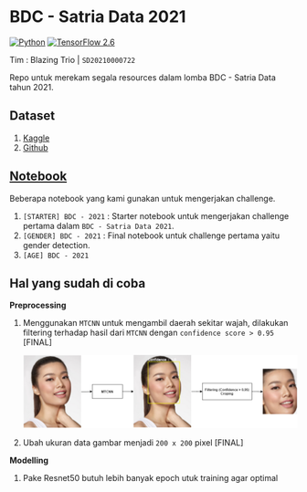 # BDC - Satria Data 2021

[![Python](https://img.shields.io/badge/Python-3.7%20|%203.8%20|%203.9-green?logo=python)](https://www.python.org/)
[![TensorFlow 2.6](https://img.shields.io/badge/TensorFlow-2.6.0-FF6F00?logo=tensorflow)](https://github.com/tensorflow/tensorflow/releases/tag/v2.6.0)

Tim : Blazing Trio | `SD20210000722`

Repo untuk merekam segala resources dalam lomba BDC - Satria Data tahun 2021.

## Dataset

1. [Kaggle](https://www.kaggle.com/wahyusetianto/bdc-2021)
2. [Github](./data/README.md)

## [Notebook](./notebook/README.md)

Beberapa notebook yang kami gunakan untuk mengerjakan challenge.

1. `[STARTER] BDC - 2021` : Starter notebook untuk mengerjakan challenge pertama dalam `BDC - Satria Data 2021`.
2. `[GENDER] BDC - 2021` : Final notebook untuk challenge pertama yaitu gender detection.
3. `[AGE] BDC - 2021`

## Hal yang sudah di coba

**Preprocessing**

1. Menggunakan `MTCNN` untuk mengambil daerah sekitar wajah, dilakukan filtering terhadap hasil dari
   `MTCNN` dengan `confidence score > 0.95` [FINAL]

   ![MTCNN](./assets/MTCNN.png)

2. Ubah ukuran data gambar menjadi `200 x 200` pixel [FINAL]

**Modelling**

1. Pake Resnet50 butuh lebih banyak epoch utuk training agar optimal
